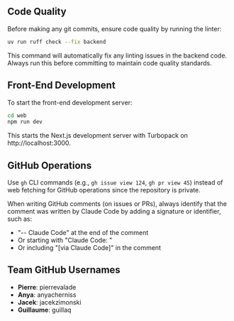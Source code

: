 ## Code Quality

Before making any git commits, ensure code quality by running the linter:

```bash
uv run ruff check --fix backend
```

This command will automatically fix any linting issues in the backend code. Always run this before committing to maintain code quality standards.

## Front-End Development

To start the front-end development server:

```bash
cd web
npm run dev
```

This starts the Next.js development server with Turbopack on http://localhost:3000.

## GitHub Operations

Use `gh` CLI commands (e.g., `gh issue view 124`, `gh pr view 45`) instead of web fetching for GitHub operations since the repository is private.

When writing GitHub comments (on issues or PRs), always identify that the comment was written by Claude Code by adding a signature or identifier, such as:
- "-- Claude Code" at the end of the comment
- Or starting with "Claude Code: " 
- Or including "[via Claude Code]" in the comment

## Team GitHub Usernames

- **Pierre**: pierrevalade
- **Anya**: anyacherniss
- **Jacek**: jacekzimonski
- **Guillaume**: guillaq